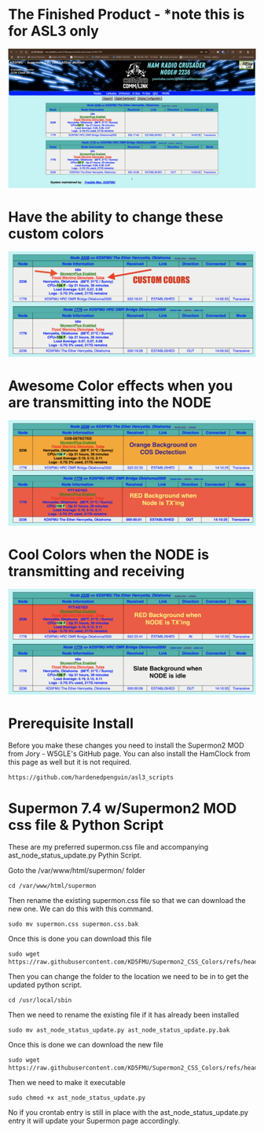 # The Finished Product - *note this is for ASL3 only
![HRC Logo](https://github.com/KD5FMU/KD5FMU/blob/main/full-supermon.jpg)

# Have the ability to change these custom colors
![HRC Logo](https://github.com/KD5FMU/KD5FMU/blob/main/text-colors.jpg)

# Awesome Color effects when you are transmitting into the NODE
![HRC Logo](https://github.com/KD5FMU/KD5FMU/blob/main/background-color1.jpg)

# Cool Colors when the NODE is transmitting and receiving 
![HRC Logo](https://github.com/KD5FMU/KD5FMU/blob/main/background-color2.jpg)


# Prerequisite Install
Before you make these changes you need to install the Supermon2 MOD from Jory - W5GLE's GitHub page. You can also install the HamClock from this page as well but it is not required.
```
https://github.com/hardenedpenguin/asl3_scripts
```

# Supermon 7.4 w/Supermon2 MOD css file & Python Script

These are my preferred supermon.css file and accompanying ast_node_status_update.py Pythin Script.

Goto the /var/www/html/supermon/ folder 
```
cd /var/www/html/supermon
```
Then rename the existing supermon.css file so that we can download the new one. We can do this with this command.
```
sudo mv supermon.css supermon.css.bak
```

Once this is done you can download this file

```
sudo wget https://raw.githubusercontent.com/KD5FMU/Supermon2_CSS_Colors/refs/heads/main/supermon.css
```


Then you can change the folder to the location we need to be in to get the updated python script.
```
cd /usr/local/sbin
```

Then we need to rename the existing file if it has already been installed
```
sudo mv ast_node_status_update.py ast_node_status_update.py.bak
```

Once this is done we can download the new file
```
sudo wget https://raw.githubusercontent.com/KD5FMU/Supermon2_CSS_Colors/refs/heads/main/ast_node_status_update.py
```

Then we need to make it executable
```
sudo chmod +x ast_node_status_update.py
```

No if you crontab entry is still in place with the ast_node_status_update.py entry it will update your Supermon page accordingly.

